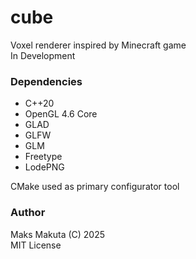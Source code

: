 # cube

 Voxel renderer inspired by Minecraft game  
 In Development
 
### Dependencies 

 - C++20
 - OpenGL 4.6 Core
 - GLAD
 - GLFW
 - GLM
 - Freetype
 - LodePNG

 CMake used as primary configurator tool

### Author
 Maks Makuta (C) 2025  
 MIT License